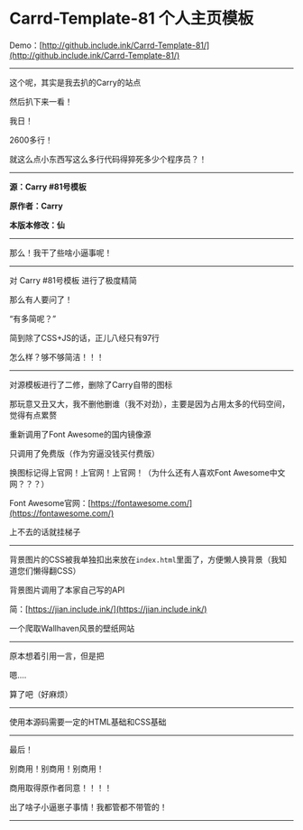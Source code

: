 # Carrd-Template-81 个人主页模板

Demo：[http://github.include.ink/Carrd-Template-81/](http://github.include.ink/Carrd-Template-81/)

***

这个呢，其实是我去扒的Carry的站点

然后扒下来一看！

我日！

2600多行！

就这么点小东西写这么多行代码得猝死多少个程序员？！

***

**源：Carry #81号模板**

**原作者：Carry**

**本版本修改：仙**

***

那么！我干了些啥小逼事呢！

***

对 Carry #81号模板 进行了极度精简

那么有人要问了！

“有多简呢？”

简到除了CSS+JS的话，正儿八经只有97行

怎么样？够不够简洁！！！

***

对源模板进行了二修，删除了Carry自带的图标

那玩意又丑又大，我不删他删谁（我不对劲），主要是因为占用太多的代码空间，觉得有点累赘

重新调用了Font Awesome的国内镜像源

只调用了免费版（作为穷逼没钱买付费版）

换图标记得上官网！上官网！上官网！（为什么还有人喜欢Font Awesome中文网？？？）

Font Awesome官网：[https://fontawesome.com/](https://fontawesome.com/)

上不去的话就挂梯子

***

背景图片的CSS被我单独扣出来放在`index.html`里面了，方便懒人换背景（我知道您们懒得翻CSS）

背景图片调用了本家自己写的API

简：[https://jian.include.ink/](https://jian.include.ink/)

一个爬取Wallhaven风景的壁纸网站

***

原本想着引用一言，但是把

嗯....

算了吧（好麻烦）

***

使用本源码需要一定的HTML基础和CSS基础

***

最后！

别商用！别商用！别商用！

商用取得原作者同意！！！！

出了啥子小逼崽子事情！我都管都不带管的！

***


